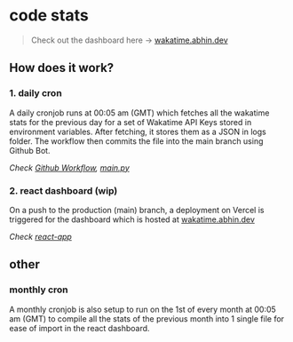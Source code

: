 # code stats

> Check out the dashboard here → [wakatime.abhin.dev](https://wakatime.abhin.dev/)

## How does it work?

### 1. daily cron

A daily cronjob runs at 00:05 am (GMT) which fetches all the wakatime stats for the previous day for a set of Wakatime API Keys stored in environment variables. After fetching, it stores them as a JSON in logs folder. The workflow then commits the file into the main branch using Github Bot.

_Check [Github Workflow](./.github/workflows/fetch-stats.yaml), [main.py](./main.py)_

### 2. react dashboard (wip)

On a push to the production (main) branch, a deployment on Vercel is triggered for the dashboard which is hosted at [wakatime.abhin.dev](https://wakatime.abhin.dev/)

_Check [react-app](./react-app/)_

## other

### monthly cron

A monthly cronjob is also setup to run on the 1st of every month at 00:05 am (GMT) to compile all the stats of the previous month into 1 single file for ease of import in the react dashboard.
